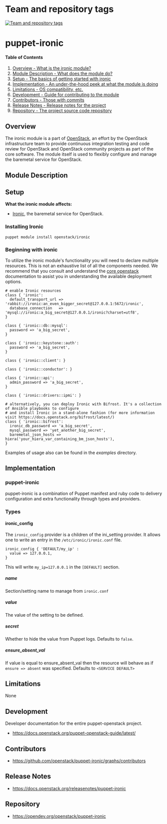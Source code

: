 Team and repository tags
========================

[![Team and repository tags](https://governance.openstack.org/tc/badges/puppet-ironic.svg)](https://governance.openstack.org/tc/reference/tags/index.html)

<!-- Change things from this point on -->

puppet-ironic
=============

#### Table of Contents

1. [Overview - What is the ironic module?](#overview)
2. [Module Description - What does the module do?](#module-description)
3. [Setup - The basics of getting started with ironic](#setup)
4. [Implementation - An under-the-hood peek at what the module is doing](#implementation)
5. [Limitations - OS compatibility, etc.](#limitations)
6. [Development - Guide for contributing to the module](#development)
7. [Contributors - Those with commits](#contributors)
8. [Release Notes - Release notes for the project](#release-notes)
9. [Repository - The project source code repository](#repository)

Overview
--------

The ironic module is a part of [OpenStack](https://opendev.org/openstack), an effort by the OpenStack infrastructure team to provide continuous integration testing and code review for OpenStack and OpenStack community projects as part of the core software. The module itself is used to flexibly configure and manage the baremetal service for OpenStack.

Module Description
------------------

Setup
-----

**What the ironic module affects:**

* [Ironic](https://docs.openstack.org/ironic/latest/), the baremetal service for OpenStack.

### Installing Ironic

    puppet module install openstack/ironic

### Beginning with ironic

To utilize the ironic module's functionality you will need to declare multiple resources. This is not an exhaustive list of all the components needed. We recommend that you consult and understand the [core openstack](http://docs.openstack.org) documentation to assist you in understanding the available deployment options.

```puppet
# enable Ironic resources
class { 'ironic':
  default_transport_url => 'rabbit://ironic:an_even_bigger_secret@127.0.0.1:5672/ironic',
  database_connection   => 'mysql://ironic:a_big_secret@127.0.0.1/ironic?charset=utf8',
}

class { 'ironic::db::mysql':
  password => 'a_big_secret',
}

class { 'ironic::keystone::auth':
  password => 'a_big_secret',
}

class { 'ironic::client': }

class { 'ironic::conductor': }

class { 'ironic::api':
  admin_password => 'a_big_secret',
}

class { 'ironic::drivers::ipmi': }

# alternatively, you can deploy Ironic with Bifrost. It's a collection of Ansible playbooks to configure
# and install Ironic in a stand-alone fashion (for more information visit https://docs.openstack.org/bifrost/latest/)
class { 'ironic::bifrost':
  ironic_db_password => 'a_big_secret',
  mysql_password => 'yet_another_big_secret',
  baremetal_json_hosts => hiera('your_hiera_var_containing_bm_json_hosts'),
}
```

Examples of usage also can be found in the *examples* directory.

Implementation
--------------

### puppet-ironic

puppet-ironic is a combination of Puppet manifest and ruby code to delivery configuration and extra functionality through types and providers.

### Types

#### ironic_config

The `ironic_config` provider is a children of the ini_setting provider. It allows one to write an entry in the `/etc/ironic/ironic.conf` file.

```puppet
ironic_config { 'DEFAULT/my_ip' :
  value => 127.0.0.1,
}
```

This will write `my_ip=127.0.0.1` in the `[DEFAULT]` section.

##### name

Section/setting name to manage from `ironic.conf`

##### value

The value of the setting to be defined.

##### secret

Whether to hide the value from Puppet logs. Defaults to `false`.

##### ensure_absent_val

If value is equal to ensure_absent_val then the resource will behave as if `ensure => absent` was specified. Defaults to `<SERVICE DEFAULT>`

Limitations
-----------

None

Development
-----------

Developer documentation for the entire puppet-openstack project.

* https://docs.openstack.org/puppet-openstack-guide/latest/

Contributors
------------

* https://github.com/openstack/puppet-ironic/graphs/contributors

Release Notes
-------------

* https://docs.openstack.org/releasenotes/puppet-ironic

Repository
----------

* https://opendev.org/openstack/puppet-ironic
